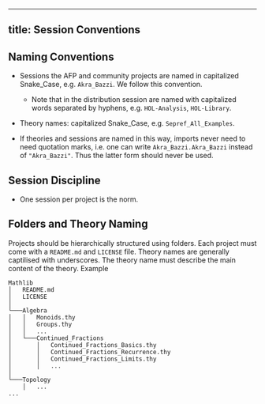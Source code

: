 
---
title: Session Conventions
---

## Naming Conventions ##

- Sessions the AFP and community projects are named in capitalized Snake_Case, e.g. `Akra_Bazzi`. We follow this convention. 
  - Note that in the distribution session are named with capitalized words separated by hyphens, e.g. `HOL-Analysis`, `HOL-Library`.

- Theory names: capitalized Snake_Case, e.g. `Sepref_All_Examples`.

- If theories and sessions are named in this way, imports never need to need quotation marks, i.e. one can write `Akra_Bazzi.Akra_Bazzi` instead of `"Akra_Bazzi"`. Thus the latter form should never be used.

## Session Discipline

- One session per project is the norm.

## Folders and Theory Naming

Projects should be hierarchically structured using folders.
Each project must come with a `README.md` and `LICENSE` file.
Theory names are generally captilised with underscores.
The theory name must describe the main content of the theory.
Example
```
Mathlib
│   README.md
│   LICENSE
│
└───Algebra
│   │   Monoids.thy
│   │   Groups.thy
│   │   ...
│   └───Continued_Fractions
│       │   Continued_Fractions_Basics.thy
│       │   Continued_Fractions_Recurrence.thy
│       │   Continued_Fractions_Limits.thy
│       │   ...
│ 
└───Topology
    │   ...
...
```

